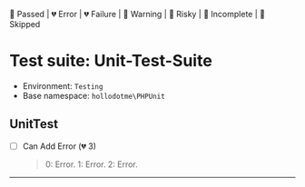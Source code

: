 💚 Passed | 💔 Error | 💔 Failure | 🧡 Warning | 💛 Risky | 💙 Incomplete | 💜 Skipped

# Test suite: Unit-Test-Suite

* Environment: `Testing`
* Base namespace: `hollodotme\PHPUnit`

## UnitTest

- [ ] Can Add Error (💔 3)
  > 0: Error.
  > 1: Error.
  > 2: Error.


---

